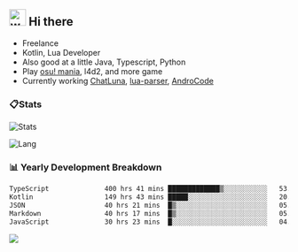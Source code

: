 ## <img alt="wave" src="https://raw.githubusercontent.com/MartinHeinz/MartinHeinz/master/wave.gif" width="30px"> Hi there

- Freelance
- Kotlin, Lua Developer
- Also good at a little Java, Typescript, Python
- Play [osu! mania](https://osu.ppy.sh/users/29808669), l4d2, and more game
- Currently working [ChatLuna](https://github.com/ChatLunaLab), [lua-parser](https://github.com/dingyi222666/lua-parser), [AndroCode](https://github.com/dingyi222666/AndroCode)

### 📋Stats

![Stats](https://github-readme-stats.vercel.app/api?username=dingyi222666&show_icons=true&icon_color=47A69E&title_color=47A69E&count_private=true)    

![Lang](https://github-readme-stats.vercel.app/api/top-langs/?username=dingyi222666&layout=compact&title_color=47A69E&hide=html,css,c,c%2B%2B)   

### 📊 Yearly Development Breakdown

<!--START_SECTION:waka-->

```txt
TypeScript              400 hrs 41 mins █████████████▒░░░░░░░░░░░   53.96 %
Kotlin                  149 hrs 43 mins █████░░░░░░░░░░░░░░░░░░░░   20.16 %
JSON                    40 hrs 21 mins  █▒░░░░░░░░░░░░░░░░░░░░░░░   05.43 %
Markdown                40 hrs 17 mins  █▒░░░░░░░░░░░░░░░░░░░░░░░   05.42 %
JavaScript              30 hrs 23 mins  █░░░░░░░░░░░░░░░░░░░░░░░░   04.09 %
```

<!--END_SECTION:waka-->

![](https://komarev.com/ghpvc/?username=dingyi222666)
